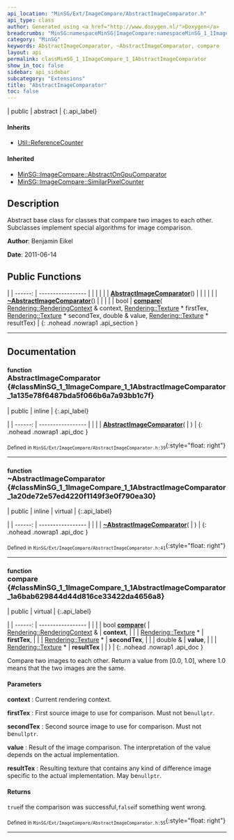 ```yaml
---
api_location: "MinSG/Ext/ImageCompare/AbstractImageComparator.h"
api_type: class
author: Generated using <a href="http://www.doxygen.nl/">Doxygen</a>
breadcrumbs: "MinSG:namespaceMinSG|ImageCompare:namespaceMinSG_1_1ImageCompare"
category: "MinSG"
keywords: AbstractImageComparator, ~AbstractImageComparator, compare
layout: api
permalink: classMinSG_1_1ImageCompare_1_1AbstractImageComparator
show_in_toc: false
sidebar: api_sidebar
subcategory: "Extensions"
title: "AbstractImageComparator"
toc: false
---
```


| public | abstract |
{:.api_label}

#### Inherits

* [Util::ReferenceCounter](classUtil_1_1ReferenceCounter)


#### Inherited

* [MinSG::ImageCompare::AbstractOnGpuComparator](classMinSG_1_1ImageCompare_1_1AbstractOnGpuComparator)
* [MinSG::ImageCompare::SimilarPixelCounter](classMinSG_1_1ImageCompare_1_1SimilarPixelCounter)


## Description



Abstract base class for classes that compare two images to each other. Subclasses implement special algorithms for image comparison.



**Author**: Benjamin Eikel



**Date**: 2011-06-14





## Public Functions

|
| ------: | ----------------- |
|  | |
|  | **[AbstractImageComparator](#classMinSG_1_1ImageCompare_1_1AbstractImageComparator_1a135e78f6487bda5f066b6a7a93bb1c7f)**() |
|  | |
|  | **[~AbstractImageComparator](#classMinSG_1_1ImageCompare_1_1AbstractImageComparator_1a20de72e57ed4220f1149f3e0f790ea30)**() |
|  | |
| bool | **[compare](#classMinSG_1_1ImageCompare_1_1AbstractImageComparator_1a6bab629844d44d816ce33422da4656a8)**( [Rendering::RenderingContext](classRendering_1_1RenderingContext) & context,  [Rendering::Texture](classRendering_1_1Texture) * firstTex,  [Rendering::Texture](classRendering_1_1Texture) * secondTex, double & value,  [Rendering::Texture](classRendering_1_1Texture) * resultTex) |
{: .nohead .nowrap1 .api_section }


-------------------------------------------------------------------

## Documentation

### <small>function</small><br/> AbstractImageComparator {#classMinSG_1_1ImageCompare_1_1AbstractImageComparator_1a135e78f6487bda5f066b6a7a93bb1c7f}

| public | inline |
{:.api_label}

|
| ------: | ----------------- |
|  |
|  **[AbstractImageComparator](#classMinSG_1_1ImageCompare_1_1AbstractImageComparator_1a135e78f6487bda5f066b6a7a93bb1c7f)**( |  ) |
{: .nohead .nowrap1 .api_doc }





<sub>Defined in `MinSG/Ext/ImageCompare/AbstractImageComparator.h:39`</sub>{:style="float: right"}

-------------------------------------------------------------------

### <small>function</small><br/> ~AbstractImageComparator {#classMinSG_1_1ImageCompare_1_1AbstractImageComparator_1a20de72e57ed4220f1149f3e0f790ea30}

| public | inline | virtual |
{:.api_label}

|
| ------: | ----------------- |
|  |
|  **[~AbstractImageComparator](#classMinSG_1_1ImageCompare_1_1AbstractImageComparator_1a20de72e57ed4220f1149f3e0f790ea30)**( |  ) |
{: .nohead .nowrap1 .api_doc }





<sub>Defined in `MinSG/Ext/ImageCompare/AbstractImageComparator.h:41`</sub>{:style="float: right"}

-------------------------------------------------------------------

### <small>function</small><br/> compare {#classMinSG_1_1ImageCompare_1_1AbstractImageComparator_1a6bab629844d44d816ce33422da4656a8}

| public | virtual |
{:.api_label}

|
| ------: | ----------------- |
|  |
| bool **[compare](#classMinSG_1_1ImageCompare_1_1AbstractImageComparator_1a6bab629844d44d816ce33422da4656a8)**( |  [Rendering::RenderingContext](classRendering_1_1RenderingContext) & | **context**, |
| |  [Rendering::Texture](classRendering_1_1Texture) * | **firstTex**, |
| |  [Rendering::Texture](classRendering_1_1Texture) * | **secondTex**, |
| | double & | **value**, |
| |  [Rendering::Texture](classRendering_1_1Texture) * | **resultTex** |
|   ) |
{: .nohead .nowrap1 .api_doc }



Compare two images to each other. Return a value from [0.0, 1.0], where 1.0 means that the two images are the same.


#### Parameters
**context**
:  Current rendering context.



**firstTex**
:  First source image to use for comparison. Must not be`nullptr`.



**secondTex**
:  Second source image to use for comparison. Must not be`nullptr`.



**value**
:  Result of the image comparison. The interpretation of the value depends on the actual implementation.



**resultTex**
:  Resulting texture that contains any kind of difference image specific to the actual implementation. May be`nullptr`.




#### Returns
`true`if the comparison was successful,`false`if something went wrong.





<sub>Defined in `MinSG/Ext/ImageCompare/AbstractImageComparator.h:55`</sub>{:style="float: right"}

-------------------------------------------------------------------

